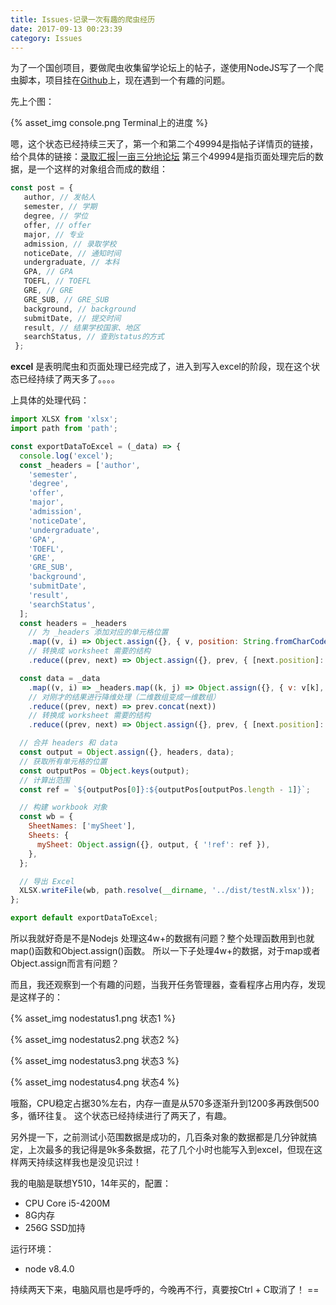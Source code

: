 ```yaml
---
title: Issues-记录一次有趣的爬虫经历
date: 2017-09-13 00:23:39
category: Issues
---
```


为了一个国创项目，要做爬虫收集留学论坛上的帖子，遂使用NodeJS写了一个爬虫脚本，项目挂在[Github](https://github.com/BetaMee/NodeReptile)上，现在遇到一个有趣的问题。

先上个图：

{% asset_img console.png Terminal上的进度 %}

嗯，这个状态已经持续三天了，第一个和第二个49994是指帖子详情页的链接，给个具体的链接：[录取汇报|一亩三分地论坛](http://www.1point3acres.com/bbs/thread-282922-1-1.html)
第三个49994是指页面处理完后的数据，是一个这样的对象组合而成的数组：

```js
const post = {
   author, // 发帖人
   semester, // 学期
   degree, // 学位
   offer, // offer
   major, // 专业
   admission, // 录取学校
   noticeDate, // 通知时间
   undergraduate, // 本科
   GPA, // GPA
   TOEFL, // TOEFL
   GRE, // GRE
   GRE_SUB, // GRE_SUB
   background, // background
   submitDate, // 提交时间
   result, // 结果学校国家、地区
   searchStatus, // 查到status的方式
 };
```

**excel** 是表明爬虫和页面处理已经完成了，进入到写入excel的阶段，现在这个状态已经持续了两天多了。。。。

上具体的处理代码：

```js
import XLSX from 'xlsx';
import path from 'path';

const exportDataToExcel = (_data) => {
  console.log('excel');
  const _headers = ['author',
    'semester',
    'degree',
    'offer',
    'major',
    'admission',
    'noticeDate',
    'undergraduate',
    'GPA',
    'TOEFL',
    'GRE',
    'GRE_SUB',
    'background',
    'submitDate',
    'result',
    'searchStatus',
  ];
  const headers = _headers
    // 为 _headers 添加对应的单元格位置
    .map((v, i) => Object.assign({}, { v, position: String.fromCharCode(65 + i) + 1 }))
    // 转换成 worksheet 需要的结构
    .reduce((prev, next) => Object.assign({}, prev, { [next.position]: { v: next.v } }), {});

  const data = _data
    .map((v, i) => _headers.map((k, j) => Object.assign({}, { v: v[k], position: String.fromCharCode(65 + j) + (i + 2) })))
    // 对刚才的结果进行降维处理（二维数组变成一维数组）
    .reduce((prev, next) => prev.concat(next))
    // 转换成 worksheet 需要的结构
    .reduce((prev, next) => Object.assign({}, prev, { [next.position]: { v: next.v } }), {});

  // 合并 headers 和 data
  const output = Object.assign({}, headers, data);
  // 获取所有单元格的位置
  const outputPos = Object.keys(output);
  // 计算出范围
  const ref = `${outputPos[0]}:${outputPos[outputPos.length - 1]}`;

  // 构建 workbook 对象
  const wb = {
    SheetNames: ['mySheet'],
    Sheets: {
      mySheet: Object.assign({}, output, { '!ref': ref }),
    },
  };

  // 导出 Excel
  XLSX.writeFile(wb, path.resolve(__dirname, '../dist/testN.xlsx'));
};

export default exportDataToExcel;

```

所以我就好奇是不是Nodejs 处理这4w+的数据有问题？整个处理函数用到也就map()函数和Object.assign()函数。
所以一下子处理4w+的数据，对于map或者Object.assign而言有问题？

而且，我还观察到一个有趣的问题，当我开任务管理器，查看程序占用内存，发现是这样子的：

{% asset_img nodestatus1.png 状态1 %}

{% asset_img nodestatus2.png 状态2 %}

{% asset_img nodestatus3.png 状态3 %}

{% asset_img nodestatus4.png 状态4 %}

哦豁，CPU稳定占据30%左右，内存一直是从570多逐渐升到1200多再跌倒500多，循环往复。
这个状态已经持续进行了两天了，有趣。

另外提一下，之前测试小范围数据是成功的，几百条对象的数据都是几分钟就搞定，上次最多的我记得是9k多条数据，花了几个小时也能写入到excel，但现在这样两天持续这样我也是没见识过！

我的电脑是联想Y510，14年买的，配置：

- CPU Core i5-4200M
- 8G内存
- 256G SSD加持

运行环境：

- node v8.4.0

持续两天下来，电脑风扇也是呼呼的，今晚再不行，真要按Ctrl + C取消了！ ==
